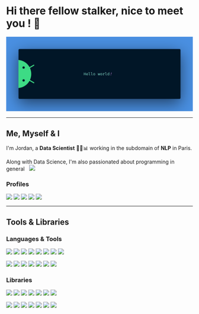 # Hi there fellow stalker, nice to meet you ! 👋

[![Header](https://raw.githubusercontent.com/nofacer/pic_bed/master/banner.png
 "Header")]()

---
## Me, Myself & I

I'm Jordan, a **Data Scientist** :technologist::bar_chart: working in the subdomain of **NLP** in Paris.

Along with Data Science, I'm also passionated about programming in general &nbsp; <img src="https://c.tenor.com/rMxNr07CxSMAAAAC/cat-crazy-cat.gif" width="100px">

### Profiles

[![][1.2]][1]
[![][1.3]][2]
[![][1.6]][5]
[![][1.4]][3]
[![][1.5]][4]

---

## Tools & Libraries

### Languages & Tools

![](https://img.shields.io/badge/Python-4fd1b3?logo=Python)
![](https://img.shields.io/badge/MySQL-4fd1b3?logo=MySql)
![](https://img.shields.io/badge/MongoDB-4fd1b3?logo=MongoDB)
![](https://img.shields.io/badge/Linux-4fd1b3?logo=Linux)
![](https://img.shields.io/badge/Git-4fd1b3?logo=Git)
![](https://img.shields.io/badge/Azure-4fd1b3?logo=Azure-Devops)
![](https://img.shields.io/badge/GitLab-4fd1b3?logo=GitLab)
![](https://img.shields.io/badge/Github-4fd1b3?logo=Github)

![](https://img.shields.io/badge/Bash-4fd1b3?logo=GNU-Bash)
![](https://img.shields.io/badge/Docker-4fd1b3?logo=Docker)
![](https://img.shields.io/badge/HTML-4fd1b3?logo=HTML5)
![](https://img.shields.io/badge/CSS-4fd1b3?logo=CSS3)
![](https://img.shields.io/badge/JavaScript-4fd1b3?logo=JavaScript)
![](https://img.shields.io/badge/Heroku-4fd1b3?logo=Heroku)
![](https://img.shields.io/badge/VSCode-4fd1b3?logo=Visual-Studio-Code)

### Libraries

![](https://img.shields.io/badge/Keras-2155b5?logo=Keras)
![](https://img.shields.io/badge/scikit--learn-2155b5?logo=scikit-learn)
![](https://img.shields.io/badge/Selenium-2155b5?logo=Selenium)
![](https://img.shields.io/badge/Pandas-2155b5?logo=pandas)
![](https://img.shields.io/badge/Flask-2155b5?logo=Flask)
![](https://img.shields.io/badge/Django-2155b5?logo=Django)
![](https://img.shields.io/badge/Plotly-2155b5?logo=Plotly)

![](https://img.shields.io/badge/OpenCV-2155b5?logo=OpenCV)
![](https://img.shields.io/badge/Scrapy-2155b5)
![](https://img.shields.io/badge/BeautifulSoup-2155b5)
![](https://img.shields.io/badge/spaCy-2155b5)
![](https://img.shields.io/badge/HuggingFace-2155b5)
![](https://img.shields.io/badge/Gensim-2155b5)
![](https://img.shields.io/badge/NLTK-2155b5)





<!-- Icons -->

[1.2]: https://img.shields.io/badge/LinkedIn-0077B5?style=for-the-badge&logo=linkedin&logoColor=white
[1.3]: https://img.shields.io/badge/Gmail-D14836?style=for-the-badge&logo=gmail&logoColor=white
[1.4]: https://img.shields.io/badge/-LeetCode-FFA116?style=for-the-badge&logo=LeetCode&logoColor=black
[1.5]: https://img.shields.io/badge/Kaggle-20BEFF?style=for-the-badge&logo=Kaggle&logoColor=white
[1.6]: https://img.shields.io/badge/website-8cc767?style=for-the-badge&logo=About.me&logoColor=white

<!-- Links to your social media accounts -->

[1]: https://www.linkedin.com/in/jordan-vuong-6ab49b158/
[2]: mailto:jordan.vuong96@gmail.com
[3]: https://leetcode.com/Jordan9675/
[4]: https://www.kaggle.com/jordan75
[5]: https://jordan-vuong.herokuapp.com/

